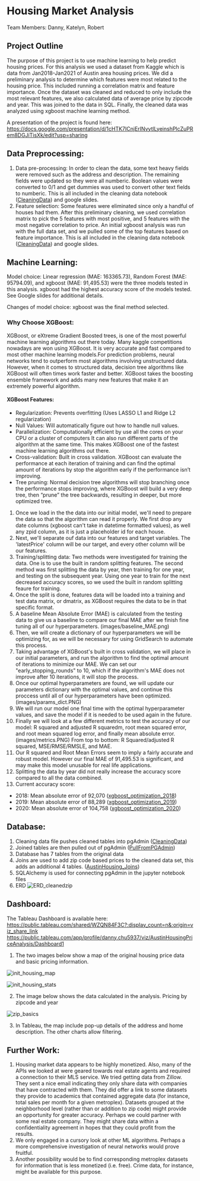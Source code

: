 # Housing Market Analysis

Team Members: Danny, Katelyn, Robert

## Project Outline

The purpose of this project is to use machine learning to help predict housing prices. For this analysis we used a dataset from Kaggle which is data from Jan2018-Jan2021 of Austin area housing prices. We did a preliminary analysis to determine which features were most related to the housing price. This included running a correlation matrix and feature importance. Once the dataset was cleaned and reduced to only include the most relevant features, we also calculated data of average price by zipcode and year. This was joined to the data in SQL. Finally, the cleaned data was analyzed using xgboost machine learning method.

A presentation of the project is found here: https://docs.google.com/presentation/d/1cHTK7ICnjErINvytlLyeinshPlcZuPRem8DGJiTisXk/edit?usp=sharing


## Data Preprocessing: 
1. Data pre-processing: In order to clean the data, some text heavy fields were removed such as the address and description. The remaining fields were updated so they were all numberic. Boolean values were converted to 0/1 and get dummies was used to convert other text fields to numberic. This is all included in the cleaning data notebook ([CleaningData](notebook/CleaningData.ipynb)) and google slides. 
2. Feature selection: Some features were eliminated since only a handful of houses had them. After this preliminary cleaning, we used correlation matrix to pick the 5 features with most positive, and 5 features with the most negative correlation to price. An initial xgboost analysis was run with the full data set, and we pulled some of the top features based on feature importance. This is all included in the cleaning data notebook ([CleaningData](notebook/CleaningData.ipynb)) and google slides. 


## Machine Learning:
Model choice: Linear regression (MAE: 163365.73), Random Forest (MAE: 95794.09), and xgboost (MAE: 91,495.53) were the three models tested in this analysis. xgboost had the highest accuracy score of the models tested. See Google slides for additional details.

Changes of model choice: xgboost was the final method selected.

### Why Choose XGBoost:
XGBoost, or eXtreme Gradient Boosted trees, is one of the most powerful machine learning algorithms out there today. Many kaggle competitions nowadays are won using XGBoost. It is very accurate and fast compared to most other machine learning models.For prediction problems, neural networks tend to outperform most algorithms involving unstructured data. However, when it comes to structured data, decision tree algorithms like XGBoost will often times work faster and better. XGBoost takes the boosting ensemble framework and adds many new features that make it an extremely powerful algorithm.
#### XGBoost Features:
* Regularization: Prevents overfitting (Uses LASSO L1 and Ridge L2 regularization)
* Null Values: Will automatically figure out how to handle null values.
* Parallelization: Computationally efficient by use all the cores on your CPU or a cluster of computers It can also run different parts of the algorithm at the same time. This makes XGBoost one of the fastest machine learning algorithms out there.
* Cross-validation: Built in cross validation. XGBoost can evaluate the performance at each iteration of training and can find the optimal amount of iterations by stop the algorithm early if the performance isn’t improving.
* Tree pruning: Normal decision tree algorithms will stop branching once the performance stops improving, where XGBoost will build a very deep tree, then “prune” the tree backwards, resulting in deeper, but more optimized tree.


1. Once we load in the the data into our initial model, we'll need to prepare the data so that the algorithm can read it properly. We first drop any date columns (xgboost can't take in datetime formatted values), as well any zpid column, as it is just a placeholder id for each house.
2. Next, we'll separate ouf data into our features and target variables. The 'latestPrice' column will be our target, and every other column will be our features.
3. Training/splitting data: Two methods were investigated for training the data. One is to use the built in random splitting features. The second method was first splitting the data by year, then training for one year, and testing on the subsequent year. Using one year to train for the next decreased accuracy scores, so we used the built in random splitting feaure for training.
4. Once the split is done, features data will be loaded into a training and test data matrix, or dmatrix, as XGBoost requires the data to be in that specific format.
5. A baseline Mean Absolute Error (MAE) is calculated from the testing data to give us a baseline to compare our final MAE after we finish fine tuning all of our hyperparameters. (images/baseline_MAE.png)
6. Then, we will create a dictionary of our hyperparameters we will be optimizing for, as we will be necessary for using GridSearch to automate this process.
7. Taking advantage of XGBoost's built in cross validation, we will place in our initial parameters, and run the algorithm to find the optimal amount of iterations to minimize our MAE. We can set our "early_stopping_rounds" to 10, which if the algorithm's MAE does not improve after 10 iterations, it will stop the process.
8. Once our optimal hyperparameters are found, we will update our parameters dictionary with the optimal values, and continue this proccess until all of our hyperparameters have been optimized. (images/params_dict.PNG)
9. We will run our model one final time with the optimal hyperparameter values, and save the model if it is needed to be used again in the future.
10. Finally we will look at a few different metrics to test the accuracy of our model: R squared and adjusted R squaredm, root mean squared error, and root mean squared log error, and finally mean absolute error. (images/metrics.PNG) From top to bottom: R Squared/adjusted R squared, MSE/RMSE/RMSLE, and MAE.
11. Our R squared and Root Mean Errors seem to imply a fairly accurate and robust model. However our final MAE of 91,495.53 is significant, and may make this model unusable for real life applications.
12. Splitting the data by year did not really increase the accuracy score compared to all the data combined.
13. Current accuracy score: 
* 2018: Mean absolute error of 92,070 ([xgboost_optimization_2018](notebook/xgboost_optimization_2018.ipynb))
* 2019: Mean absolute error of 88,289 ([xgboost_optimization_2019](notebook/xgboost_optimization_2019.ipynb))
* 2020: Mean absolute error of 104,758 ([xgboost_optimization_2020](notebook/xgboost_optimization_2020.ipynb))

## Database:
1. Cleaning data file pushes cleaned tables into pgAdmin ([CleaningData](notebook/CleaningData.ipynb))
2. Joined tables are then pulled out of pgAdmin ([PullFromPGAdmin](notebook/PullFromPGAdmin.ipynb))
3. Database has 7 tables from the original data
4. Joins are used to add zip code based prices to the cleaned data set, this adds an additional 4 tables. ([AustinHousing_Joins](SQL/AustinHousing_Joins.sql)) 
5. SQLAlchemy is used for connecting pgAdmin in the jupyter notebook files
6. ERD ![ERD_cleanedzip](SQL/ERD_cleanedzip.PNG)

## Dashboard: 
The Tableau Dashboard is available here: 
https://public.tableau.com/shared/WZQN84F3C?:display_count=n&:origin=viz_share_link
https://public.tableau.com/app/profile/danny.chu5937/viz/AustinHousingPriceAnalysis/Dashboard1

1. The two images below show a map of the original housing price data and basic pricing information.

![init_housing_map](images/init_housing_map.PNG)

![init_housing_stats](images/init_housing_stats.PNG)

2. The image below shows the data calculated in the analysis. Pricing by zipcode and year

![zip_basics](images/zip_basics.PNG)

3. In Tableau, the map include pop-up details of the address and home description. The other charts allow filtering. 

## Further Work:
1. Housing market data appears to be highly monetized. 
Also, many of the APIs we looked at were geared towards real estate agents and required a connection to their MLS service. 
We tried getting data from Zillow. They sent a nice email indicating they only share data with companies that have contracted with them.  They did offer a link to some datasets they provide to academics that contained aggregate data (for instance, total sales per month for a given metroplex). 
Datasets grouped at the neighborhood level (rather than or addition to zip code) might provide an opportunity for greater accuracy. 
Perhaps we could partner with some real estate company. They might share data within a confidentiality agreement in hopes that they could profit from the results. 
2. We only engaged in a cursory look at other ML algorithms.  Perhaps a more comprehensive investigation of neural networks would prove fruitful. 
3. Another possibility would be to find corresponding metroplex datasets for information that is less monetized (i.e. free). Crime data, for instance, might be available for this purpose.


